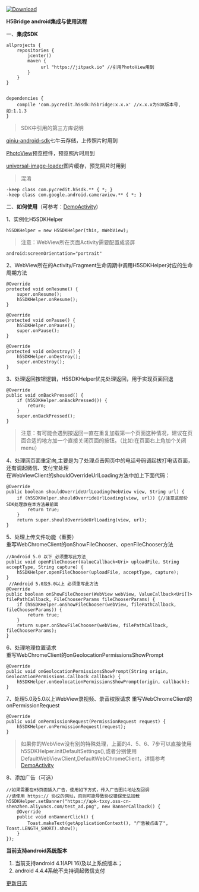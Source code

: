 [ ![Download](https://api.bintray.com/packages/tianxiaxinyong/maven/PYH5Bridge/images/download.svg?version=1.1.3) ](https://bintray.com/tianxiaxinyong/maven/PYH5Bridge/1.1.3/link)

**H5Bridge android集成与使用流程**

一、**集成SDK**  

```  
allprojects {
    repositories {
        jcenter()
        maven {
             url "https://jitpack.io" //引用PhotoView用到
        }
    }
}


dependencies {
    compile 'com.pycredit.h5sdk:h5bridge:x.x.x' //x.x.x为SDK版本号,如:1.1.3
}
```

>SDK中引用的第三方库说明  

[qiniu-android-sdk](https://github.com/qiniu/android-sdk)七牛云存储，上传照片时用到    

[PhotoView](https://github.com/chrisbanes/PhotoView)预览控件，预览照片时用到  

[universal-image-loader](https://github.com/nostra13/Android-Universal-Image-Loader)图片缓存，预览照片时用到  

>混淆  

```  
-keep class com.pycredit.h5sdk.** { *; }
-keep class com.google.android.cameraview.** { *; }
```

二、**如何使用**（可参考：[DemoActivity](app/src/main/java/com/pycredit/h5bridge/DemoActivity.java))  
   
1、实例化H5SDKHelper  

```  
h5SDKHelper = new H5SDKHelper(this, mWebView);
```

> 注意：WebView所在页面Activity需要配置成竖屏  

```  
android:screenOrientation="portrait"
```


2、WebView所在的Activity/Fragment生命周期中调用H5SDKHelper对应的生命周期方法  

```  
@Override
protected void onResume() {
    super.onResume();
    h5SDKHelper.onResume();
}

@Override
protected void onPause() {
    h5SDKHelper.onPause();
    super.onPause();
}

@Override
protected void onDestroy() {
    h5SDKHelper.onDestroy();
    super.onDestroy();
}
```
3、处理返回按钮逻辑，H5SDKHelper优先处理返回，用于实现页面回退  

```  
@Override
public void onBackPressed() {
    if (h5SDKHelper.onBackPressed()) {
        return;
    }
    super.onBackPressed();
}
```

> 注意：有可能会遇到按返回一直在重复加载第一个页面这种情况，建议在页面合适的地方加一个直接关闭页面的按钮。（比如:在页面右上角加个关闭menu）  


4、处理网页面重定向,主要是为了处理点击网页中的电话号码调起拔打电话页面，还有调起微信、支付宝处理  
在WebViewClient的shouldOverrideUrlLoading方法中加上下面代码：  

```  
@Override
public boolean shouldOverrideUrlLoading(WebView view, String url) {
    if (h5SDKHelper.shouldOverrideUrlLoading(view, url)) {//注意这部份SDK处理放在本方法最前面
        return true;
    }
    return super.shouldOverrideUrlLoading(view, url);
}

```

5、处理上传文件功能（重要）  
重写WebChromeClient的onShowFileChooser、openFileChooser方法  

```  
//Android 5.0 以下 必须重写此方法
public void openFileChooser(ValueCallback<Uri> uploadFile, String acceptType, String capture) {
    h5SDKHelper.openFileChooser(uploadFile, acceptType, capture);
}
 //Android 5.0及5.0以上 必须重写此方法
@Override
public boolean onShowFileChooser(WebView webView, ValueCallback<Uri[]> filePathCallback, FileChooserParams fileChooserParams) {
    if (h5SDKHelper.onShowFileChooser(webView, filePathCallback, fileChooserParams)) {
        return true;
    }
    return super.onShowFileChooser(webView, filePathCallback, fileChooserParams);
}
```

6、处理地理位置请求  
重写WebChromeClient的onGeolocationPermissionsShowPrompt  

```  
@Override
public void onGeolocationPermissionsShowPrompt(String origin, GeolocationPermissions.Callback callback) {
    h5SDKHelper.onGeolocationPermissionsShowPrompt(origin, callback);
}
```

7、处理5.0及5.0以上WebView录视频、录音权限请求
重写WebChromeClient的onPermissionRequest  

```
@Override
public void onPermissionRequest(PermissionRequest request) {
    h5SDKHelper.onPermissionRequest(request);
}
```

> 如果你的WebView没有别的特殊处理，上面的4、5、6、7步可以直接使用h5SDKHelper.initDefaultSettings(),或者分别使用DefaultWebViewClient,DefaultWebChromeClient，详情参考[DemoActivity](app/src/main/java/com/pycredit/h5bridge/DemoActivity.java)  


8、添加广告（可选）  

```  
//如果需要在H5页面插入广告，使用如下方式，传入广告图片地址及回调
//请使用 https:// 协议的网址，否则可能导致协议错误无法加载
h5SDKHelper.setBanner("https://apk-txxy.oss-cn-shenzhen.aliyuncs.com/test_ad.png", new BannerCallback() {
    @Override
    public void onBannerClick() {
        Toast.makeText(getApplicationContext(), "广告被点击了", Toast.LENGTH_SHORT).show();
    }
});
```

**当前支持android系统版本**
1. 当前支持android 4.1(API 16)及以上系统版本；
2. android 4.4.4系统不支持调起微信支付



[更新日志](change_log.md)  

